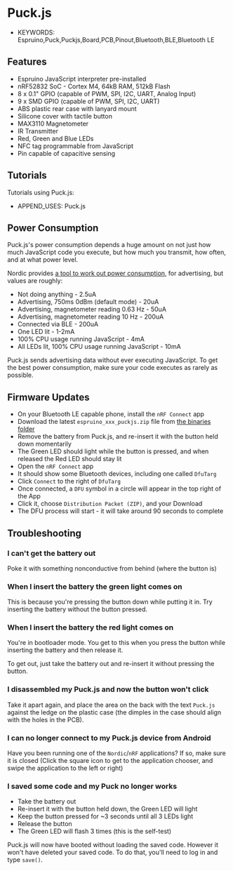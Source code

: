 <!--- Copyright (c) 2016 Gordon Williams, Pur3 Ltd. See the file LICENSE for copying permission. -->
Puck.js
=======

* KEYWORDS: Espruino,Puck,Puckjs,Board,PCB,Pinout,Bluetooth,BLE,Bluetooth LE

Features
--------

* Espruino JavaScript interpreter pre-installed
* nRF52832 SoC - Cortex M4, 64kB RAM, 512kB Flash
* 8 x 0.1" GPIO (capable of PWM, SPI, I2C, UART, Analog Input)
* 9 x SMD GPIO (capable of PWM, SPI, I2C, UART)
* ABS plastic rear case with lanyard mount
* Silicone cover with tactile button
* MAX3110 Magnetometer
* IR Transmitter
* Red, Green and Blue LEDs
* NFC tag programmable from JavaScript
* Pin capable of capacitive sensing


Tutorials
--------

Tutorials using Puck.js:

* APPEND_USES: Puck.js


Power Consumption
-----------------

Puck.js's power consumption depends a huge amount on not just how much
JavaScript code you execute, but how much you transmit, how often,
and at what power level.

Nordic provides [a tool to work out power consumption](https://devzone.nordicsemi.com/power/),
for advertising, but values are roughly:

* Not doing anything - 2.5uA
* Advertising, 750ms 0dBm (default mode) - 20uA
* Advertising, magnetometer reading 0.63 Hz - 50uA
* Advertising, magnetometer reading 10 Hz - 200uA
* Connected via BLE - 200uA
* One LED lit - 1-2mA
* 100% CPU usage running JavaScript - 4mA
* All LEDs lit, 100% CPU usage running JavaScript - 10mA

Puck.js sends advertising data without ever executing JavaScript. To get
the best power consumption, make sure your code executes as rarely as
possible.


Firmware Updates
-----------------

* On your Bluetooth LE capable phone, install the `nRF Connect` app
* Download the latest `espruino_xxx_puckjs.zip` file from [the binaries folder](/binaries)
* Remove the battery from Puck.js, and re-insert it with the button held down momentarily
* The Green LED should light while the button is pressed, and when released the Red LED should stay lit
* Open the `nRF Connect` app
* It should show some Bluetooth devices, including one called `DfuTarg`
* Click `Connect` to the right of `DfuTarg`
* Once connected, a `DFU` symbol in a circle will appear in the top right of the App
* Click it, choose `Distribution Packet (ZIP)`, and your Download
* The DFU process will start - it will take around 90 seconds to complete


Troubleshooting
---------------

### I can't get the battery out

Poke it with something nonconductive from behind (where the button is)

### When I insert the battery the green light comes on

This is because you're pressing the button down while putting it in. Try inserting the battery without the button pressed.

### When I insert the battery the red light comes on

You're in bootloader mode. You get to this when you press the button while inserting the battery and then release it.

To get out, just take the battery out and re-insert it without pressing the button.

### I disassembled my Puck.js and now the button won't click

Take it apart again, and place the area on the back with the text `Puck.js`
against the ledge on the plastic case (the dimples in the case should
align with the holes in the PCB).

### I can no longer connect to my Puck.js device from Android

Have you been running one of the `Nordic`/`nRF` applications? If so, make sure
it is closed (Click the square icon to get to the application chooser, and swipe
the application to the left or right)

### I saved some code and my Puck no longer works

* Take the battery out
* Re-insert it with the button held down, the Green LED will light
* Keep the button pressed for ~3 seconds until all 3 LEDs light
* Release the button
* The Green LED will flash 3 times (this is the self-test)

Puck.js will now have booted without loading the saved code. However it won't
have deleted your saved code. To do that, you'll need to log in and type
`save()`.
